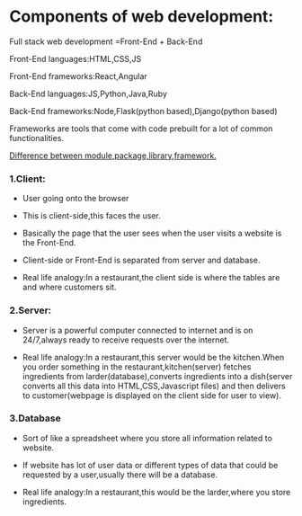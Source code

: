 # Components of web development:

Full stack web development =Front-End + Back-End

Front-End languages:HTML,CSS,JS

Front-End frameworks:React,Angular

Back-End languages:JS,Python,Java,Ruby

Back-End frameworks:Node,Flask(python based),Django(python based)

Frameworks are tools that come with code prebuilt for a lot of common functionalities.

[Difference between module,package,library,framework.](https://learnpython.com/blog/python-modules-packages-libraries-frameworks/)

### 1.Client:

* User going onto the browser

* This is client-side,this faces the user.

* Basically the page that the user sees when the user visits a website is the Front-End.

* Client-side or Front-End is separated from server and database.

* Real life analogy:In a restaurant,the client side is where the tables are and where customers sit.

### 2.Server:

* Server is a powerful computer connected to internet and is on 24/7,always ready to receive requests over the internet.

* Real life analogy:In a restaurant,this server would be the kitchen.When you order something in the restaurant,kitchen(server) fetches ingredients from larder(database),converts ingredients into a dish(server converts all this data into HTML,CSS,Javascript files) and then delivers to customer(webpage is displayed on the client side for user to view).

### 3.Database

* Sort of like a spreadsheet where you store all information related to website.

* If website has lot of user data or different types of data that could be requested by a user,usually there will be a database.

* Real life analogy:In a restaurant,this would be the larder,where you store ingredients.



